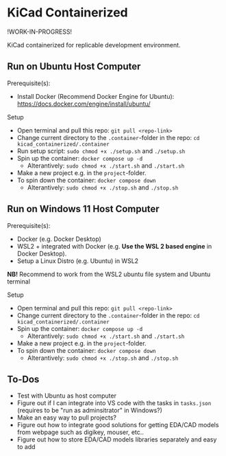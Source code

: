 # KiCad Containerized

!WORK-IN-PROGRESS!

KiCad containerized for replicable development environment.


## Run on Ubuntu Host Computer

Prerequisite(s):
- Install Docker (Recommend Docker Engine for Ubuntu): https://docs.docker.com/engine/install/ubuntu/

Setup
- Open terminal and pull this repo: `git pull <repo-link>`
- Change current directory to the `.container`-folder in the repo: `cd kicad_containerized/.container`
- Run setup script: `sudo chmod +x ./setup.sh` and `./setup.sh`
- Spin up the container: `docker compose up -d`
    - Alterantively: `sudo chmod +x ./start.sh` and `./start.sh`
- Make a new project e.g. in the `project`-folder.
- To spin down the container: `docker compose down`
    - Alterantively: `sudo chmod +x ./stop.sh` and `./stop.sh`


## Run on Windows 11 Host Computer

Prerequisite(s):
- Docker (e.g. Docker Desktop)
- WSL2 + integrated with Docker (e.g. **Use the WSL 2 based engine** in Docker Desktop).
- Setup a Linux Distro (e.g. Ubuntu) in WSL2

**NB!** Recommend to work from the WSL2 ubuntu file system and Ubuntu terminal

Setup
- Open terminal and pull this repo: `git pull <repo-link>`
- Change current directory to the `.container`-folder in the repo: `cd kicad_containerized/.container`
- Spin up the container: `docker compose up -d`
    - Alterantively: `sudo chmod +x ./start.sh` and `./start.sh`
- Make a new project e.g. in the `project`-folder.
- To spin down the container: `docker compose down`
    - Alterantively: `sudo chmod +x ./stop.sh` and `./stop.sh`



## To-Dos

- Test with Ubuntu as host computer
- Figure out if I can integrate into VS code with the tasks in `tasks.json` (requires to be "run as adminsitrator" in Windows?)
- Make an easy way to pull projects?
- Figure out how to integrate good solutions for getting EDA/CAD models from webpage such as digikey, mouser, etc..
- Figure out how to store EDA/CAD models libraries separately and easy to add


